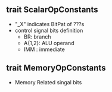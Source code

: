 ## trait ScalarOpConstants
- "\_X" indicates BitPat of ???s
- control signal bits definition
    - BR: branch
    - A{1,2}: ALU operand
    - IMM : immediate 


## trait MemoryOpConstants
- Memory Related singal bits
